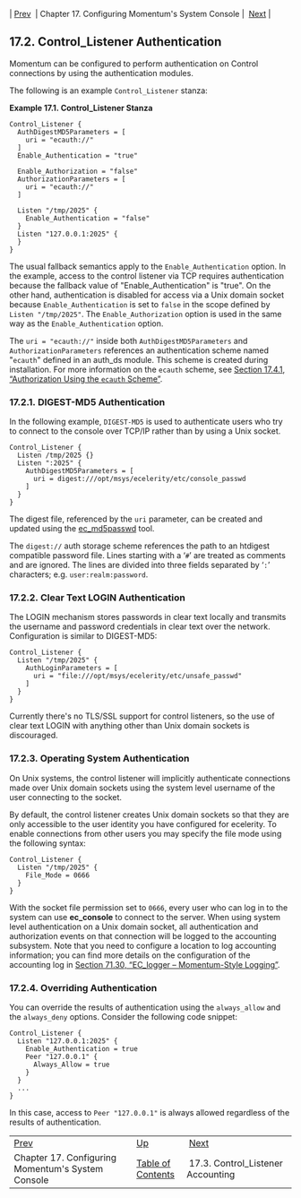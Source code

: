 | [Prev](control_listener)  | Chapter 17. Configuring Momentum's System Console |  [Next](control_acct) |

## 17.2. Control_Listener Authentication

Momentum can be configured to perform authentication on Control connections by using the authentication modules.

The following is an example `Control_Listener` stanza:

<a name="control_auth.control_listener.stanza"></a>

**Example 17.1. Control_Listener Stanza**

```
Control_Listener {
  AuthDigestMD5Parameters = [
    uri = "ecauth://"
  ]
  Enable_Authentication = "true"

  Enable_Authorization = "false"
  AuthorizationParameters = [
    uri = "ecauth://"
  ]

  Listen "/tmp/2025" {
    Enable_Authentication = "false"
  }
  Listen "127.0.0.1:2025" {
  }
}
```

The usual fallback semantics apply to the `Enable_Authentication` option. In the example, access to the control listener via TCP requires authentication because the fallback value of "Enable_Authentication" is "true". On the other hand, authentication is disabled for access via a Unix domain socket because `Enable_Authentication` is set to `false` in the scope defined by `Listen "/tmp/2025"`. The `Enable_Authorization` option is used in the same way as the `Enable_Authentication` option.

The `uri = "ecauth://"` inside both `AuthDigestMD5Parameters` and `AuthorizationParameters` references an authentication scheme named "`ecauth`" defined in an auth_ds module. This scheme is created during installation. For more information on the `ecauth` scheme, see [Section 17.4.1, “Authorization Using the `ecauth` Scheme”](control_authz#control_authz.ecauth "17.4.1. Authorization Using the ecauth Scheme").

### 17.2.1. DIGEST-MD5 Authentication

In the following example, `DIGEST-MD5` is used to authenticate users who try to connect to the console over TCP/IP rather than by using a Unix socket.

```
Control_Listener {
  Listen /tmp/2025 {}
  Listen ":2025" {
    AuthDigestMD5Parameters = [
      uri = digest:///opt/msys/ecelerity/etc/console_passwd
    ]
  }
}
```

The digest file, referenced by the `uri` parameter, can be created and updated using the [ec_md5passwd](executable.ec_md5passwd "ec_md5passwd") tool.

The `digest://` auth storage scheme references the path to an htdigest compatible password file. Lines starting with a ‘`#`’ are treated as comments and are ignored. The lines are divided into three fields separated by ‘`:`’ characters; e.g. `user:realm:password`.

### 17.2.2. Clear Text LOGIN Authentication

The LOGIN mechanism stores passwords in clear text locally and transmits the username and password credentials in clear text over the network. Configuration is similar to DIGEST-MD5:

```
Control_Listener {
  Listen "/tmp/2025" {
    AuthLoginParameters = [
      uri = "file:///opt/msys/ecelerity/etc/unsafe_passwd"
    ]
  }
}
```

Currently there's no TLS/SSL support for control listeners, so the use of clear text LOGIN with anything other than Unix domain sockets is discouraged.

### 17.2.3. Operating System Authentication

On Unix systems, the control listener will implicitly authenticate connections made over Unix domain sockets using the system level username of the user connecting to the socket.

By default, the control listener creates Unix domain sockets so that they are only accessible to the user identity you have configured for ecelerity. To enable connections from other users you may specify the file mode using the following syntax:

```
Control_Listener {
  Listen "/tmp/2025" {
    File_Mode = 0666
  }
}
```

With the socket file permission set to `0666`, every user who can log in to the system can use **ec_console** to connect to the server. When using system level authentication on a Unix domain socket, all authentication and authorization events on that connection will be logged to the accounting subsystem. Note that you need to configure a location to log accounting information; you can find more details on the configuration of the accounting log in [Section 71.30, “EC_logger – Momentum-Style Logging”](modules.ec_logger "71.30. EC_logger – Momentum-Style Logging").

### 17.2.4. Overriding Authentication

You can override the results of authentication using the `always_allow` and the `always_deny` options. Consider the following code snippet:

```
Control_Listener {
  Listen "127.0.0.1:2025" {
    Enable_Authentication = true
    Peer "127.0.0.1" {
      Always_Allow = true
    }
  }
  ...
}
```

In this case, access to `Peer "127.0.0.1"` is always allowed regardless of the results of authentication.

|     |     |     |
| --- | --- | --- |
| [Prev](control_listener)  | [Up](control_listener) |  [Next](control_acct) |
| Chapter 17. Configuring Momentum's System Console  | [Table of Contents](index) |  17.3. Control_Listener Accounting |

